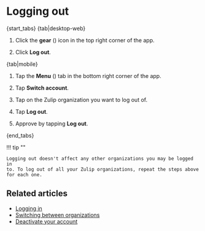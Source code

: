 # Logging out

{start_tabs}
{tab|desktop-web}

1. Click the **gear** (<i class="zulip-icon zulip-icon-gear"></i>) icon in the top
right corner of the app.

1. Click **Log out**.

{tab|mobile}

1. Tap the **Menu** (<i class="zulip-icon zulip-icon-mobile-menu mobile-help"></i>)
   tab in the bottom right corner of the app.

1. Tap <i class="zulip-icon zulip-icon-mobile-arrow-left-right mobile-help"></i>
   **Switch account**.

1. Tap on the Zulip organization you want to log out of.

1. Tap **Log out**.

1. Approve by tapping **Log out**.

{end_tabs}

!!! tip ""

    Logging out doesn't affect any other organizations you may be logged in
    to. To log out of all your Zulip organizations, repeat the steps above
    for each one.

## Related articles

* [Logging in](logging-in)
* [Switching between organizations](switching-between-organizations)
* [Deactivate your account](deactivate-your-account)

